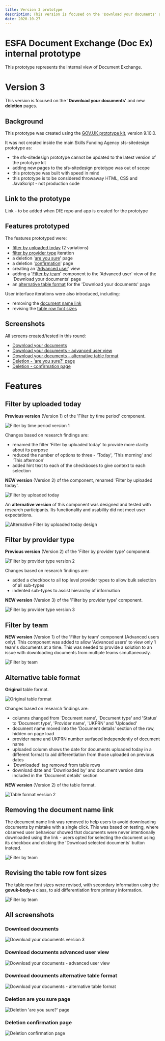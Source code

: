 ```yaml
---
title: Version 3 prototype
description: This version is focused on the 'Download your documents' and new deletion pages.
date: 2020-10-27
---
```


# ESFA Document Exchange (Doc Ex) internal prototype

This prototype represents the internal view of Document Exchange.

# Version 3

This version is focused on the **'Download your documents'** and new **deletion** pages.

## Background

This prototype was created using the [GOV.UK prototype kit](https://govuk-prototype-kit.herokuapp.com/docs), version 9.10.0.

It was not created inside the main Skills Funding Agency sfs-sitedesign prototype as:

* the sfs-sitedesign prototype cannot be updated to the latest version of the prototype kit
* adding new pages to the sfs-sitedesign prototype was out of scope
* this prototype was built with speed in mind
* this prototype is to be considered throwaway HTML, CSS and JavaScript - not production code

## Link to the prototype

Link - to be added when DfE repo and app is created for the prototype

## Features prototyped

The features prototyped were:

* [filter by uploaded today](#filter-by-uploaded-today) (2 variations)
* [filter by provider type](#filter-by-provider-type) iteration
* a deletion '[are you sure](#deletion-are-you-sure-page)' page
* a deletion '[confirmation](#deletion-confirmation-page)' page
* creating an '[Advanced user](#download-documents-advanced-user-view)' view
* adding a '[Filter by team](#filter-by-team)' component to the 'Advanced user' view of the 'Download your documents' page
* an [alternative table format](#alternative-table-format) for the 'Download your documents' page

User interface iterations were also introduced, including:

* removing the [document name link](#removing-the-document-name-link)
* revising the [table row font sizes](#revising-the-table-row-font-sizes)

## Screenshots

All screens created/tested in this round:

* [Download your documents](#download-documents)
* [Download your documents - advanced user view](#download-documents-advanced-user-view)
* [Download your documents - alternative table format](#download-documents-alternative-table-format)
* [Deletion - 'are you sure?' page](#deletion-are-you-sure-page)
* [Deletion - confirmation page](#deletion-confirmation-page)

# Features

## Filter by uploaded today

**Previous version** (Version 1) of the 'Filter by time period' component.

![Filter by time period version 1](../../assets/images/v1/time-period-filter-v1.png)

Changes based on research findings are:

* renamed the filter 'Filter by uploaded today' to provide more clarity about its purpose
* reduced the number of options to three - 'Today', 'This morning' and 'This afternoon'
* added hint text to each of the checkboxes to give context to each selection

**NEW version** (Version 2) of the component, renamed 'Filter by uploaded today'.

![Filter by uploaded today](../../assets/images/v3/uploaded-today-filter-v1.png)

An **alternative version** of this component was designed and tested with research participants. Its functionality and usability did not meet user expectations.

![Alternative Filter by uploaded today design](../../assets/images/v3/alternative-today-filter.png)

## Filter by provider type

**Previous version** (Version 2) of the 'Filter by provider type' component.

![Filter by provider type version 2](../../assets/images/v2/combined-providers-list.png)

Changes based on research findings are:

* added a checkbox to all top level provider types to allow bulk selection of all sub-types
* indented sub-types to assist hierarchy of information

**NEW version** (Version 3) of the 'Filter by provider type' component.

![Filter by provider type version 3](../../assets/images/v3/filter-by-provider-type-v3.png)

## Filter by team

**NEW version** (Version 1) of the 'Filter by team' component (Advanced users only). This component was added to allow 'Advanced users' to view only 1 team's documents at a time. This was needed to provide a solution to an issue with downloading documents from multiple teams simultaneously.

![Filter by team](../../assets/images/v3/filter-by-team.png)

## Alternative table format

**Original** table format.

![Original table format](../../assets/images/v3/table-format-v1.png)

Changes based on research findings are:

* columns changed from 'Document name', 'Document type' and 'Status' to 'Document type', 'Provider name', 'UKPRN' and 'Uploaded'
* document name moved into the 'Document details' section of the row, hidden on page load
* provider name and UKPRN number surfaced independently of document name
* uploaded column shows the date for documents uploaded today in a different format to aid differentiation from those uploaded on previous dates
* 'Downloaded' tag removed from table rows
* download date and 'Downloaded by' and document version data included in the 'Document details' section

**NEW version** (Version 2) of the table format.

![Table format version 2](../../assets/images/v3/alternative-table-format.png)

## Removing the document name link

The document name link was removed to help users to avoid downloading documents by mistake with a single click. This was based on testing, where observed user behaviour showed that documents were never intentionally downloaded using the link - users opted for selecting the document using its checkbox and clicking the 'Download selected documents' button instead.

![Filter by team](../../assets/images/v3/document-name-link-removed.png)

## Revising the table row font sizes

The table row font sizes were revised, with secondary information using the **govuk-body-s** class, to aid differentiation from primary information.

![Filter by team](../../assets/images/v3/table-font-size-revision.png)

## All screenshots

### Download documents
![Download your documents version 3](../../assets/images/v3/download-documents-v3.png)

### Download documents advanced user view
![Download your documents - advanced user view](../../assets/images/v3/download-documents-advanced-user.png)

### Download documents alternative table format
![Download your documents - alternative table format](../../assets/images/v3/download-documents-alternative-table-format.png)

### Deletion are you sure page
![Deletion 'are you sure?' page](../../assets/images/v3/deletion-are-you-sure.png)

### Deletion confirmation page
![Deletion confirmation page](../../assets/images/v3/deletion-confirmation.png)